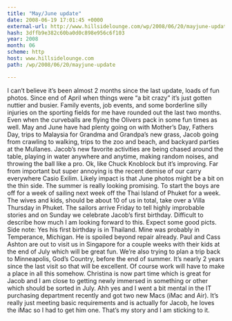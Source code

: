 ```yaml
---
title: "May/June update"
date: 2008-06-19 17:01:45 +0000
external-url: http://www.hillsidelounge.com/wp/2008/06/20/mayjune-update
hash: 3dffb9e382c60ba0d0c898e956c6f103
year: 2008
month: 06
scheme: http
host: www.hillsidelounge.com
path: /wp/2008/06/20/mayjune-update

---
```


  I can’t believe it’s been almost 2 months since the last update, loads of fun photos. Since end of April when things were “a bit crazy” it’s just gotten nuttier and busier. Family events, job events, and some borderline silly injuries on the sporting fields for me have rounded out the last two months. Even when the curveballs are flying the Olivers pack in some fun times as well. May and June have had plenty going on with Mother’s Day, Fathers Day, trips to Malaysia for Grandma and Grandpa’s new grass, Jacob going from crawling to walking, trips to the zoo and beach, and backyard parties at the Mullanes. Jacob’s new favorite activities are being chased around the table, playing in water anywhere and anytime, making random noises, and throwing the ball like a pro. Ok, like Chuck Knoblock but it’s improving. Far from important but super annoying is the recent demise of our carry everywhere Casio Exilim. Likely impact is that June photos might be a bit on the thin side.
The summer is really looking promising. To start the boys are off for a week of sailing next week off the Thai Island of Phuket for a week. The wives and kids, should be about 10 of us in total, take over a Villa Thursday in Phuket. The sailors arrive Friday to tell highly improbable stories and on Sunday we celebrate Jacob’s first birthday. Difficult to describe how much I am looking forward to this. Expect some good picts.  Side note: Yes his first birthday is in Thailand. Mine was probably in Temperance, Michigan. He is spoiled beyond repair already.
Paul and Cass Ashton are out to visit us in Singapore for a couple weeks with their kids at the end of July which will be great fun. We’re also trying to plan a trip back to Minneapolis, God’s Country, before the end of summer. It’s nearly 2 years since the last visit so that will be excellent. Of course work will have to make a place in all this somehow. Christina is now part time which is great for Jacob and I am close to getting newly immersed in something or other which should be sorted in July. Ahh yes and I went a bit mental in the IT purchasing department recently and got two new Macs (iMac and Air). It’s really just meeting basic requirements and is actually for Jacob, he loves the iMac so I had to get him one. That’s my story and I am sticking to it. 


